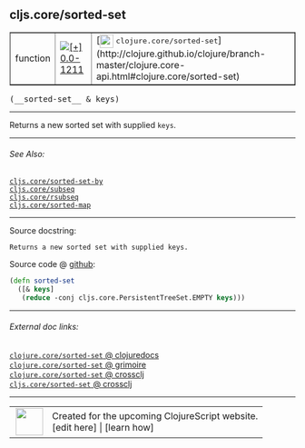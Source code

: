 ## cljs.core/sorted-set



 <table border="1">
<tr>
<td>function</td>
<td><a href="https://github.com/cljsinfo/cljs-api-docs/tree/0.0-1211"><img valign="middle" alt="[+] 0.0-1211" title="Added in 0.0-1211" src="https://img.shields.io/badge/+-0.0--1211-lightgrey.svg"></a> </td>
<td>
[<img height="24px" valign="middle" src="http://i.imgur.com/1GjPKvB.png"> <samp>clojure.core/sorted-set</samp>](http://clojure.github.io/clojure/branch-master/clojure.core-api.html#clojure.core/sorted-set)
</td>
</tr>
</table>


 <samp>
(__sorted-set__ & keys)<br>
</samp>

---

Returns a new sorted set with supplied `keys`.



---


###### See Also:

[`cljs.core/sorted-set-by`](../cljs.core/sorted-set-by.md)<br>
[`cljs.core/subseq`](../cljs.core/subseq.md)<br>
[`cljs.core/rsubseq`](../cljs.core/rsubseq.md)<br>
[`cljs.core/sorted-map`](../cljs.core/sorted-map.md)<br>

---


Source docstring:

```
Returns a new sorted set with supplied keys.
```


Source code @ [github](https://github.com/clojure/clojurescript/blob/r2199/src/cljs/cljs/core.cljs#L6404-L6407):

```clj
(defn sorted-set
  ([& keys]
   (reduce -conj cljs.core.PersistentTreeSet.EMPTY keys)))
```

<!--
Repo - tag - source tree - lines:

 <pre>
clojurescript @ r2199
└── src
    └── cljs
        └── cljs
            └── <ins>[core.cljs:6404-6407](https://github.com/clojure/clojurescript/blob/r2199/src/cljs/cljs/core.cljs#L6404-L6407)</ins>
</pre>

-->

---



###### External doc links:

[`clojure.core/sorted-set` @ clojuredocs](http://clojuredocs.org/clojure.core/sorted-set)<br>
[`clojure.core/sorted-set` @ grimoire](http://conj.io/store/v1/org.clojure/clojure/1.7.0-beta3/clj/clojure.core/sorted-set/)<br>
[`clojure.core/sorted-set` @ crossclj](http://crossclj.info/fun/clojure.core/sorted-set.html)<br>
[`cljs.core/sorted-set` @ crossclj](http://crossclj.info/fun/cljs.core.cljs/sorted-set.html)<br>

---

 <table>
<tr><td>
<img valign="middle" align="right" width="48px" src="http://i.imgur.com/Hi20huC.png">
</td><td>
Created for the upcoming ClojureScript website.<br>
[edit here] | [learn how]
</td></tr></table>

[edit here]:https://github.com/cljsinfo/cljs-api-docs/blob/master/cljsdoc/cljs.core/sorted-set.cljsdoc
[learn how]:https://github.com/cljsinfo/cljs-api-docs/wiki/cljsdoc-files

<!--

This information was too distracting to show to readers, but I'll leave it
commented here since it is helpful to:

- pretty-print the data used to generate this document
- and show how to retrieve that data



The API data for this symbol:

```clj
{:description "Returns a new sorted set with supplied `keys`.",
 :ns "cljs.core",
 :name "sorted-set",
 :signature ["[& keys]"],
 :history [["+" "0.0-1211"]],
 :type "function",
 :related ["cljs.core/sorted-set-by"
           "cljs.core/subseq"
           "cljs.core/rsubseq"
           "cljs.core/sorted-map"],
 :full-name-encode "cljs.core/sorted-set",
 :source {:code "(defn sorted-set\n  ([& keys]\n   (reduce -conj cljs.core.PersistentTreeSet.EMPTY keys)))",
          :title "Source code",
          :repo "clojurescript",
          :tag "r2199",
          :filename "src/cljs/cljs/core.cljs",
          :lines [6404 6407]},
 :full-name "cljs.core/sorted-set",
 :clj-symbol "clojure.core/sorted-set",
 :docstring "Returns a new sorted set with supplied keys."}

```

Retrieve the API data for this symbol:

```clj
;; from Clojure REPL
(require '[clojure.edn :as edn])
(-> (slurp "https://raw.githubusercontent.com/cljsinfo/cljs-api-docs/catalog/cljs-api.edn")
    (edn/read-string)
    (get-in [:symbols "cljs.core/sorted-set"]))
```

-->
